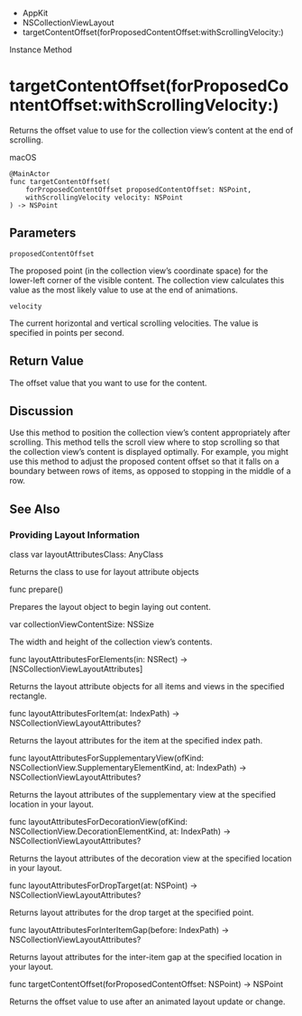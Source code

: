 

- AppKit
- NSCollectionViewLayout
-  targetContentOffset(forProposedContentOffset:withScrollingVelocity:) 

Instance Method

# targetContentOffset(forProposedContentOffset:withScrollingVelocity:)

Returns the offset value to use for the collection view’s content at the end of scrolling.

macOS

``` source
@MainActor
func targetContentOffset(
    forProposedContentOffset proposedContentOffset: NSPoint,
    withScrollingVelocity velocity: NSPoint
) -> NSPoint
```

## Parameters 

`proposedContentOffset`  

The proposed point (in the collection view’s coordinate space) for the lower-left corner of the visible content. The collection view calculates this value as the most likely value to use at the end of animations.

`velocity`  

The current horizontal and vertical scrolling velocities. The value is specified in points per second.

## Return Value

The offset value that you want to use for the content.

## Discussion

Use this method to position the collection view’s content appropriately after scrolling. This method tells the scroll view where to stop scrolling so that the collection view’s content is displayed optimally. For example, you might use this method to adjust the proposed content offset so that it falls on a boundary between rows of items, as opposed to stopping in the middle of a row.

## See Also

### Providing Layout Information

class var layoutAttributesClass: AnyClass

Returns the class to use for layout attribute objects

func prepare()

Prepares the layout object to begin laying out content.

var collectionViewContentSize: NSSize

The width and height of the collection view’s contents.

func layoutAttributesForElements(in: NSRect) -> [NSCollectionViewLayoutAttributes]

Returns the layout attribute objects for all items and views in the specified rectangle.

func layoutAttributesForItem(at: IndexPath) -> NSCollectionViewLayoutAttributes?

Returns the layout attributes for the item at the specified index path.

func layoutAttributesForSupplementaryView(ofKind: NSCollectionView.SupplementaryElementKind, at: IndexPath) -> NSCollectionViewLayoutAttributes?

Returns the layout attributes of the supplementary view at the specified location in your layout.

func layoutAttributesForDecorationView(ofKind: NSCollectionView.DecorationElementKind, at: IndexPath) -> NSCollectionViewLayoutAttributes?

Returns the layout attributes of the decoration view at the specified location in your layout.

func layoutAttributesForDropTarget(at: NSPoint) -> NSCollectionViewLayoutAttributes?

Returns layout attributes for the drop target at the specified point.

func layoutAttributesForInterItemGap(before: IndexPath) -> NSCollectionViewLayoutAttributes?

Returns layout attributes for the inter-item gap at the specified location in your layout.

func targetContentOffset(forProposedContentOffset: NSPoint) -> NSPoint

Returns the offset value to use after an animated layout update or change.

